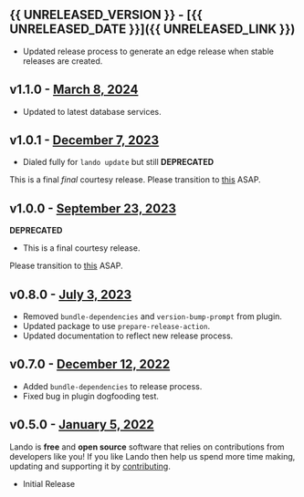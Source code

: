 ## {{ UNRELEASED_VERSION }} - [{{ UNRELEASED_DATE }}]({{ UNRELEASED_LINK }})

* Updated release process to generate an edge release when stable releases are created.

## v1.1.0 - [March 8, 2024](https://github.com/lando/compose/releases/tag/v1.1.0)

* Updated to latest database services.

## v1.0.1 - [December 7, 2023](https://github.com/lando/compose/releases/tag/v1.0.1)

* Dialed fully for `lando update` but still **DEPRECATED**

This is a final _final_ courtesy release. Please transition to [this](https://docs.lando.dev/core/v3/services/lando.html) ASAP.

## v1.0.0 - [September 23, 2023](https://github.com/lando/compose/releases/tag/v1.0.0)

**DEPRECATED**

* This is a final courtesy release.

Please transition to [this](https://docs.lando.dev/core/v3/services/lando.html) ASAP.

## v0.8.0 - [July 3, 2023](https://github.com/lando/compose/releases/tag/v0.8.0)

* Removed `bundle-dependencies` and `version-bump-prompt` from plugin.
* Updated package to use `prepare-release-action`.
* Updated documentation to reflect new release process.

## v0.7.0 - [December 12, 2022](https://github.com/lando/compose/releases/tag/v0.7.0)

* Added `bundle-dependencies` to release process.
* Fixed bug in plugin dogfooding test.

## v0.5.0 - [January 5, 2022](https://github.com/lando/compose/releases/tag/v0.5.0)

Lando is **free** and **open source** software that relies on contributions from developers like you! If you like Lando then help us spend more time making, updating and supporting it by [contributing](https://github.com/sponsors/lando).

* Initial Release
